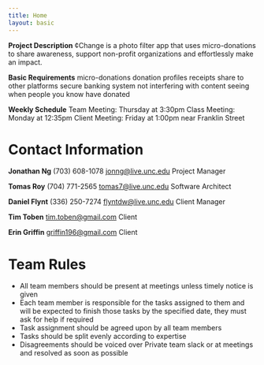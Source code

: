 ```yaml
---
title: Home
layout: basic
---
```


**Project Description**
¢Change is a photo filter app that uses micro-donations to share awareness, support non-profit organizations and effortlessly make an impact.


**Basic Requirements**
	micro-donations
	donation profiles
	receipts
	share to other platforms
	secure banking system
	not interfering with content
	seeing when people you know have donated


**Weekly Schedule**
Team Meeting: Thursday at 3:30pm
Class Meeting: Monday at 12:35pm
Client Meeting: Friday at 1:00pm near Franklin Street

# Contact Information

**Jonathan Ng**
(703) 608-1078
jonng@live.unc.edu
Project Manager

**Tomas Roy**
(704) 771-2565
tomas7@live.unc.edu
Software Architect

**Daniel Flynt**
(336) 250-7274
flyntdw@live.unc.edu
Client Manager

**Tim Toben**
tim.toben@gmail.com
Client

**Erin Griffin**
griffin196@gmail.com
Client

# Team Rules
* All team members should be present at meetings unless timely notice is given
* Each team member is responsible for the tasks assigned to them and will be expected to finish those tasks by the specified date, they must ask for help if required
* Task assignment should be agreed upon by all team members
* Tasks should be split evenly according to expertise
* Disagreements should be voiced over Private team slack or at meetings and resolved as soon as possible
